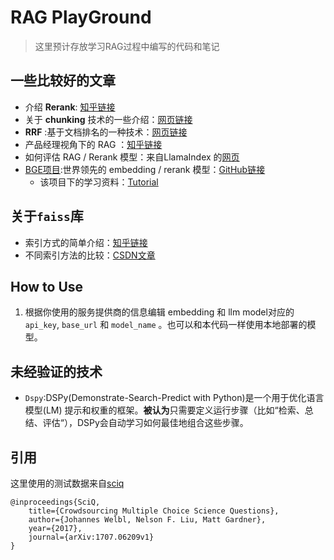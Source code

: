 # RAG PlayGround

> 这里预计存放学习RAG过程中编写的代码和笔记

## 一些比较好的文章

- 介绍 **Rerank**: [知乎链接](https://zhuanlan.zhihu.com/p/676996307)
- 关于 **chunking** 技术的一些介绍：[网页链接](https://www.luxiangdong.com/2023/09/20/chunk/)
- **RRF** :基于文档排名的一种技术：[网页链接](https://www.luxiangdong.com/2024/11/08/rrf/)
- 产品经理视角下的 RAG ：[知乎链接](https://zhuanlan.zhihu.com/p/8352563254)
- 如何评估 RAG / Rerank
  模型：来自LlamaIndex
  的[网页](https://www.llamaindex.ai/blog/boosting-rag-picking-the-best-embedding-reranker-models-42d079022e83)
- [BGE项目](https://bge-model.com/index.html):世界领先的 embedding / rerank
  模型：[GitHub链接](https://github.com/FlagOpen/FlagEmbedding/tree/master)
    - 该项目下的学习资料：[Tutorial](https://github.com/FlagOpen/FlagEmbedding/tree/master/Tutorials)

## 关于```faiss```库

- 索引方式的简单介绍：[知乎链接](https://zhuanlan.zhihu.com/p/530958094)
- 不同索引方法的比较：[CSDN文章](https://blog.csdn.net/uncle_ll/article/details/139819001)

## How to Use

1. 根据你使用的服务提供商的信息编辑 embedding 和 llm model对应的 ```api_key```, ```base_url``` 和 ```model_name```
   。也可以和本代码一样使用本地部署的模型。

## 未经验证的技术

- ```Dspy```:DSPy(Demonstrate-Search-Predict with Python)是一个用于优化语言模型(LM)
  提示和权重的框架。**被认为**只需要定义运行步骤（比如“检索、总结、评估“），DSPy会自动学习如何最佳地组合这些步骤。

## 引用

这里使用的测试数据来自[sciq](https://huggingface.co/datasets/allenai/sciq)

```
@inproceedings{SciQ,
    title={Crowdsourcing Multiple Choice Science Questions},
    author={Johannes Welbl, Nelson F. Liu, Matt Gardner},
    year={2017},
    journal={arXiv:1707.06209v1}
}
```
